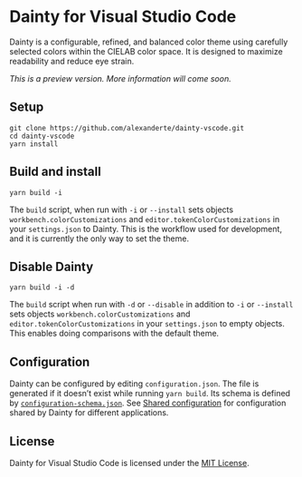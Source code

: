 # Dainty for Visual Studio Code

Dainty is a configurable, refined, and balanced color theme using carefully selected colors within the CIELAB color space. It is designed to maximize readability and reduce eye strain.

_This is a preview version. More information will come soon._

## Setup

    git clone https://github.com/alexanderte/dainty-vscode.git
    cd dainty-vscode
    yarn install

## Build and install

    yarn build -i

The `build` script, when run with `-i` or `--install` sets objects `workbench.colorCustomizations` and `editor.tokenColorCustomizations` in your `settings.json` to Dainty. This is the workflow used for development, and it is currently the only way to set the theme.

## Disable Dainty

    yarn build -i -d

The `build` script when run with `-d` or `--disable` in addition to `-i` or `--install` sets objects `workbench.colorCustomizations` and `editor.tokenColorCustomizations` in your `settings.json` to empty objects. This enables doing comparisons with the default theme.

## Configuration

Dainty can be configured by editing `configuration.json`. The file is generated if it doesn’t exist while running `yarn build`. Its schema is defined by [`configuration-schema.json`](https://github.com/alexanderte/dainty-vs/blob/master/configuration-schema.json). See [Shared configuration](https://github.com/alexanderte/dainty-shared/blob/master/shared-configuration.md) for configuration shared by Dainty for different applications.

## License

Dainty for Visual Studio Code is licensed under the [MIT License](https://github.com/alexanderte/dainty-vscode/blob/master/license.md).
